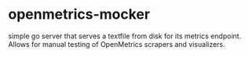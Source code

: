 # openmetrics-mocker
simple go server that serves a textfile from disk for its metrics endpoint. Allows for manual testing of OpenMetrics scrapers and visualizers.
